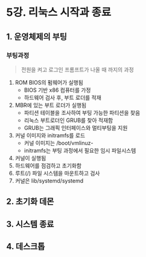 # 5강. 리눅스 시작과 종료

## 1. 운영체제의 부팅

### 부팅과정

> 전원을 켜고 로그인 프롬프트가 나올 때 까지의 과정

1. ROM BIOS의 펌웨어가 실행됨
   - BIOS 기반 x86 컴퓨터를 가정
   - 하드웨어 검사 후, 부트 로더를 적재
2. MBR에 있는 부트 로더가 실행됨
   - 파티션 테이블을 조사하여 부팅 가능한 파티션을 찾음
   - 리눅스 부트로더인 GRUB를 찾아 적재함
   - GRUB는 그래픽 인터페이스와 멀티부팅을 지원
3. 커널 이미지와 initramfs를 로드
   - 커널 이미지는 /boot/vmlinuz-<kernel-version>
   - initramfs는 부팅 과정에서 필요한 임시 파일시스템
4. 커널이 실행됨
5. 하드웨어를 점검하고 초기화함
6. 루트(/) 파일 시스템을 마운트하고 검사
7. 커널은 lib/systemd/systemd

## 2. 초기화 데몬



## 3. 시스템 종료

## 4. 데스크톱